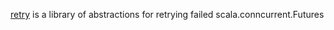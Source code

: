 [retry](https://github.com/softprops/retry) is a library of abstractions for retrying failed scala.conncurrent.Futures
